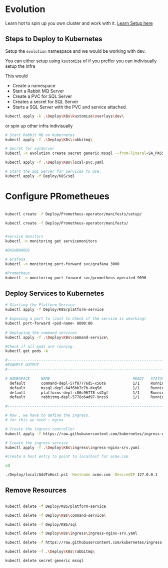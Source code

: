 
# Evolution 


Learn hot to spin up you own cluster and work with it. [Learn Setup here](https://github.com/iamsourabh-in/Evolution/blob/master/Deploy/setup.md)


## Steps to Deploy to Kubernetes
Setup the `evolution` namespace and we would be working with dev.

You can either setup using `ksutomize` of if you preffer you can indivisually setup the infra

This would
- Create a namespace
- Start a Rabbit MQ Server
- Create a PVC for SQL Server
- Creates a secret for SQL Server
- Starts a SQL Server with the PVC and service attached.

```sh
kubectl apply -k .\Deploy\K8s\kustomize\overlays\dev\
```

or spin up other infra indivisually

```sh
# Start Rabbit MQ on Kubernetes
kubectl apply -f .\Deploy\K8s\rabbitmq\

# Secret for sqlServer
kubectl -n evolution create secret generic mssql --from-literal=SA_PASSWORD="password@1"

kubectl apply -f .\Deploy\K8s\local-pvc.yaml

# Start the SQL Server for Services to Use.
kubectl apply -f Deploy/K8S/sql
```

# Configure PRometheues

```sh

kubectl create -f Deploy/Prometheus-operator/manifests/setup/

kubectl create -f Deploy/Prometheus-operator/manifests/


#service monitors
kubectl -n monitoring get servicemonitors

#DASHBOARDS

# Grafana
kubectl -n monitoring port-forward svc/grafana 3000

#Prometheus
kubectl -n monitoring port-forward svc/prometheus-operated 9090

```


## Deploy Services to Kubernetes

```sh
# Starting the Platform Service
kubectl apply -f Deploy/K8S/platform-service

# Exposing a port to (Just to Check if the service is weorking)
kubectl port-forward <pod-name> 8090:80
 
# Deploying the command services
kubectl apply -f .\Deploy\K8s\command-service\

#Check if all pods are running.
kubectl get pods -A

#-----------------------------------------------------------------------------------------------
#EXAMPLE OUTPUT
#-----------------------------------------------------------------------------------------------

# NAMESPACE     NAME                                     READY   STATUS    RESTARTS         AGE
  default       command-depl-57f87776d5-x56t6            1/1     Running   0                87s
  default       mssql-depl-64f6bb7c7b-dxg5d              1/1     Running   0                151m
  default       platforms-depl-c86c96778-sd2gf           1/1     Running   0                150m
  default       rabbitmq-depl-5778c64d97-9nzs9           1/1     Running   0                18m

#-----------------------------------------------------------------------------------------------

# Now , we have to define the ingress.
# for this we need : nginx

# Create the ingress controller
kubectl apply -f https://raw.githubusercontent.com/kubernetes/ingress-nginx/controller-v1.1.2/deploy/static/provider/cloud/deploy.yaml

# Create the ingress service
kubectl apply -f .\Deploy\K8s\ingress\ingress-nginx-srv.yaml

#create a host entry to point to localhost for acme.com

cd 

./Deploy/local/AddToHost.ps1 -Hostname acme.com -DesiredIP 127.0.0.1

```


## Remove Resources

```sh

kubectl delete -f Deploy/K8S/platform-service

kubectl delete -f Deploy\K8s\command-service\

kubectl delete -f Deploy/K8S/sql

kubectl delete -f Deploy\K8s\ingress\ingress-nginx-srv.yaml

kubectl delete -f https://raw.githubusercontent.com/kubernetes/ingress-nginx/controller-v1.1.2/deploy/static/provider/cloud/deploy.yaml

kubectl delete -f .\Deploy\K8s\rabbitmq\

kubectl delete secret generic mssql 

```
